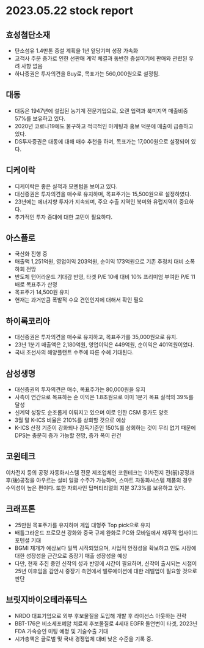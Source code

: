 # 2023.05.22 stock report
## 효성첨단소재
- 탄소섬유 1.4만톤 증설 계획을 1년 앞당기며 성장 가속화
- 고객사 주문 증가로 인한 선판매 계약 체결과 동반한 증설이기에 판매와 관련된 우려 사항 없음
- 하나증권은 투자의견을 Buy로, 목표가는 560,000원으로 설정됨.
## 대동
- 대동은 1947년에 설립된 농기계 전문기업으로, 오랜 업력과 북미지역 매출비중 57%를 보유하고 있다.
- 2020년 코로나19에도 불구하고 적극적인 마케팅과 홍보 덕분에 매출이 급증하고 있다.
- DS투자증권은 대동에 대해 매수 추천을 하며, 목표가는 17,000원으로 설정되어 있다.
## 디케이락
- 디케이락은 좋은 실적과 모멘텀을 보이고 있다.
- 대신증권은 투자의견을 매수로 유지하며, 목표주가는 15,500원으로 설정하였다.
- 23년에는 에너지향 투자가 지속되며, 주요 수출 지역인 북미와 유럽지역이 중요하다.
- 추가적인 투자 증대에 대한 고민이 필요하다.
## 아스플로
- 국산화 진행 중
- 매출액 1,251억원, 영업이익 203억원, 순이익 173억원으로 기존 추정치 대비 소폭 하회 전망
- 반도체 턴어라운드 기대감 반영, 타겟 P/E 10배 대비 10% 프리미엄 부여한 P/E 11배로 목표주가 산정
- 목표주가 14,500원 유지
- 현재는 과거만큼 폭발적 수요 견인인지에 대해서 확인 필요
## 하이록코리아
- 대신증권은 투자의견을 매수로 유지하고, 목표주가를 35,000원으로 유지.
- 23년 1분기 매출액은 2,180억원, 영업이익은 449억원, 순이익은 401억원이었다.
- 국내 조선사의 해양플랜트 수주에 따른 수혜 기대된다.
## 삼성생명
- 대신증권의 투자의견은 매수, 목표주가는 80,000원을 유지
- 사측이 연간으로 목표하는 순 이익은 1.8조원으로 이미 1분기 목표 실적의 39%를 달성
- 신계약 성장도 순조롭게 이뤄지고 있으며 이로 인한 CSM 증가도 양호
- 3월 말 K-ICS 비율은 210%를 상회할 것으로 예상
- K-ICS 산정 기준이 강화되나 감독기준인 150%를 상회하는 것이 무리 없기 때문에 DPS는 충분히 증가 가능할 전망, 증가 폭이 관건
## 코윈테크
이차전지 등의 공정 자동화시스템 전문 제조업체인 코윈테크는 이차전지 전(前)공정과 후(後)공정을 아우르는 설비 일괄 수주가 가능하며, 스마트 자동화시스템 제품의 경우 수익성이 높은 편이다. 또한 자회사인 탑머티리얼의 지분 37.3%를 보유하고 있다. 
## 크래프톤
- 25만원 목표주가를 유지하며 게임 대형주 Top pick으로 유지
- 배틀그라운드 프로모션 강화와 중국 규제 완화로 PC와 모바일에서 재무적 업사이드 포텐셜 기대
- BGMI 재개가 예상보다 일찍 시작되었으며, 사업적 안정성을 확보하고 인도 시장에 대한 성장성을 근간으로 중장기 매출 성장성을 예상
- 다만, 현재 추진 중인 신작의 성과 반영에 시간이 필요하며, 신작이 출시되는 시점이 25년 이후임을 감안시 중장기 측면에서 밸류에이션에 대한 레벨업이 필요할 것으로 판단
## 브릿지바이오테라퓨틱스
- NRDO 대표기업으로 외부 후보물질을 도입해 개발 후 라이선스 아웃하는 전략
- BBT-176은 비소세포폐암 치료제 후보물질로 4세대 EGFR 돌연변이 타겟, 2023년 FDA 가속승인 미팅 예정 및 기술수출 기대
- 시가총액은 글로벌 및 국내 경쟁업체 대비 낮은 수준을 기록 중.